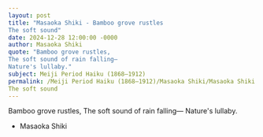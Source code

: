 ```yaml
---
layout: post
title: "Masaoka Shiki - Bamboo grove rustles 
The soft sound"
date: 2024-12-28 12:00:00 -0000
author: Masaoka Shiki
quote: "Bamboo grove rustles, 
The soft sound of rain falling— 
Nature's lullaby."
subject: Meiji Period Haiku (1868–1912)
permalink: /Meiji Period Haiku (1868–1912)/Masaoka Shiki/Masaoka Shiki - Bamboo grove rustles 
The soft sound
---
```


Bamboo grove rustles, 
The soft sound of rain falling— 
Nature's lullaby.

- Masaoka Shiki
